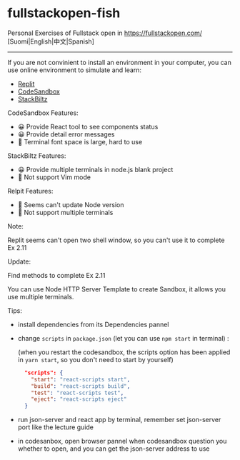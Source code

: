 # fullstackopen-fish
Personal Exercises of Fullstack open in https://fullstackopen.com/ [Suomi|English|中文|Spanish]

---

If you are not convinient to  install an environment in your computer, you can use online environment to simulate and learn:

 * [Replit](https://replit.com/~) 
 * [CodeSandbox](https://codesandbox.io/)
 * [StackBiltz](https://stackblitz.com/)

CodeSandbox Features:
- 😀 Provide React tool to see components status 
- 😀 Provide detail error messages 
- 🙁 Terminal font space is large, hard to use

StackBiltz Features:
- 😀 Provide multiple terminals in node.js blank project
- 🙁 Not support Vim mode 

Relpit Features:
- 🙁 Seems can't update Node version
- 🙁 Not support multiple terminals

Note: 

Replit seems can't open two shell window, so you can't use it to complete Ex 2.11

Update: 

Find methods to complete Ex 2.11

You can use Node HTTP Server Template to create Sandbox, it allows you use multiple terminals.

Tips:
* install dependencies from its Dependencies pannel
* change `scripts` in `package.json` (let you can use `npm start` in terminal) :

  (when you restart the codesandbox, the scripts option has been applied in `yarn start`, so you don't need to start by yourself)

  ``` json
    "scripts": {
      "start": "react-scripts start",
      "build": "react-scripts build",
      "test": "react-scripts test",
      "eject": "react-scripts eject"
    }
  ```
* run json-server and react app by terminal, remember set json-server port like the lecture guide
* in codesanbox, open browser pannel when codesandbox question you whether to open, and you can get the json-server address to use
 
